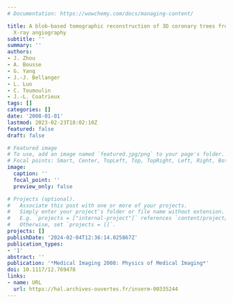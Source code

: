 ```yaml
---
# Documentation: https://wowchemy.com/docs/managing-content/

title: A blob-based tomographic reconstruction of 3D coronary trees from rotational
  X-ray angiography
subtitle: ''
summary: ''
authors:
- J. Zhou
- A. Bousse
- G. Yang
- J.-J. Bellanger
- L. Luo
- C. Toumoulin
- J.-L. Coatrieux
tags: []
categories: []
date: '2008-01-01'
lastmod: 2023-02-23T18:02:10Z
featured: false
draft: false

# Featured image
# To use, add an image named `featured.jpg/png` to your page's folder.
# Focal points: Smart, Center, TopLeft, Top, TopRight, Left, Right, BottomLeft, Bottom, BottomRight.
image:
  caption: ''
  focal_point: ''
  preview_only: false

# Projects (optional).
#   Associate this post with one or more of your projects.
#   Simply enter your project's folder or file name without extension.
#   E.g. `projects = ["internal-project"]` references `content/project/deep-learning/index.md`.
#   Otherwise, set `projects = []`.
projects: []
publishDate: '2024-02-04T12:36:14.025867Z'
publication_types:
- '1'
abstract: ''
publication: '*Medical Imaging 2008: Physics of Medical Imaging*'
doi: 10.1117/12.769478
links:
- name: URL
  url: https://hal.archives-ouvertes.fr/inserm-00335244
---
```

